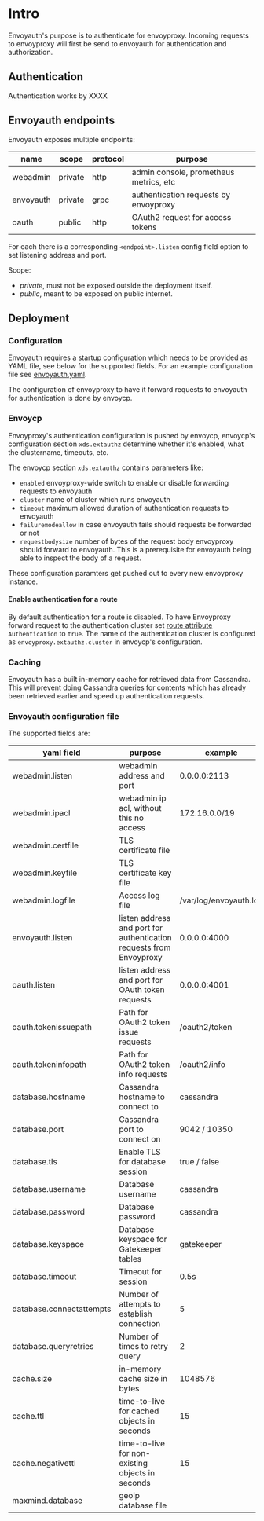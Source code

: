 # Intro

Envoyauth's purpose is to authenticate for envoyproxy. Incoming requests to envoyproxy will first be send to envoyauth for authentication and authorization.

## Authentication

Authentication works by XXXX

## Envoyauth endpoints

Envoyauth exposes multiple endpoints:

| name      | scope   | protocol | purpose                                |
| --------- | ------- | -------- | -------------------------------------- |
| webadmin  | private | http     | admin console, prometheus metrics, etc |
| envoyauth | private | grpc     | authentication requests by envoyproxy  |
| oauth     | public  | http     | OAuth2 request for access tokens       |

For each there is a corresponding `<endpoint>.listen` config field option to set listening address and port.

Scope:

- _private_, must not be exposed outside the deployment itself.
- _public_, meant to be exposed on public internet.

## Deployment

### Configuration

Envoyauth requires a startup configuration which needs to be provided as YAML file, see below for the supported fields. For an example configuration file see [envoyauth.yaml](../deployment/docker/envoyauth.yaml).

The configuration of envoyproxy to have it forward requests to envoyauth for authentication is done by envoycp.

### Envoycp

Envoyproxy's authentication configuration is pushed by envoycp, envoycp's configuration section `xds.extauthz` determine whether it's enabled, what the clustername, timeouts, etc.

The envoycp section `xds.extauthz` contains parameters like:

- `enabled` envoyproxy-wide switch to enable or disable forwarding requests to envoyauth
- `cluster` name of cluster which runs envoyauth
- `timeout` maximum allowed duration of authentication requests to envoyauth
- `failuremodeallow` in case envoyauth fails should requests be forwarded or not
- `requestbodysize` number of bytes of the request body envoyproxy should forward to envoyauth. This is a prerequisite for envoyauth being able to inspect the body of a request.

These configuration paramters get pushed out to every new envoyproxy instance.

#### Enable authentication for a route

By default authentication for a route is disabled. To have Envoyproxy forward request to the authentication cluster set [route attribute](api/route.md#Attribute) `Authentication` to `true`. The name of the authentication cluster is configured as `envoyproxy.extauthz.cluster` in envoycp's configuration.

### Caching

Envoyauth has a built in-memory cache for retrieved data from Cassandra. This will prevent doing Cassandra queries for contents which has already been retrieved earlier and speed up authentication requests.

### Envoyauth configuration file

The supported fields are:

| yaml field               | purpose                                                             | example                |
| ------------------------ | ------------------------------------------------------------------- | ---------------------- |
| webadmin.listen          | webadmin address and port                                           | 0.0.0.0:2113           |
| webadmin.ipacl           | webadmin ip acl, without this no access                             | 172.16.0.0/19          |
| webadmin.certfile        | TLS certificate file                                                |                        |
| webadmin.keyfile         | TLS certificate key file                                            |                        |
| webadmin.logfile         | Access log file                                                     | /var/log/envoyauth.log |
| envoyauth.listen         | listen address and port for authentication requests from Envoyproxy | 0.0.0.0:4000           |
| oauth.listen             | listen address and port for OAuth token requests                    | 0.0.0.0:4001           |
| oauth.tokenissuepath     | Path for OAuth2 token issue requests                                | /oauth2/token          |
| oauth.tokeninfopath      | Path for OAuth2 token info requests                                 | /oauth2/info           |
| database.hostname        | Cassandra hostname to connect to                                    | cassandra              |
| database.port            | Cassandra port to connect on                                        | 9042 / 10350           |
| database.tls             | Enable TLS for database session                                     | true / false           |
| database.username        | Database username                                                   | cassandra              |
| database.password        | Database password                                                   | cassandra              |
| database.keyspace        | Database keyspace for Gatekeeper tables                             | gatekeeper             |
| database.timeout         | Timeout for session                                                 | 0.5s                   |
| database.connectattempts | Number of attempts to establish connection                          | 5                      |
| database.queryretries    | Number of times to retry query                                      | 2                      |
| cache.size               | in-memory cache size in bytes                                       | 1048576                |
| cache.ttl                | time-to-live for cached objects in seconds                          | 15                     |
| cache.negativettl        | time-to-live for non-existing objects in seconds                    | 15                     |
| maxmind.database         | geoip database file                                                 |                        |
